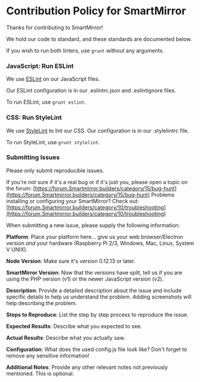 Contribution Policy for SmartMirror
====================================

Thanks for contributing to SmartMirror!

We hold our code to standard, and these standards are documented below.

If you wish to run both linters, use `grunt` without any arguments.

### JavaScript: Run ESLint

We use [ESLint](http://eslint.org) on our JavaScript files.

Our ESLint configuration is in our .eslintrc.json and .eslintignore files.

To run ESLint, use `grunt eslint`.

### CSS: Run StyleLint

We use [StyleLint](http://stylelint.io) to lint our CSS. Our configuration is in our .stylelintrc file.

To run StyleLint, use `grunt stylelint`.

### Submitting Issues

Please only submit reproducible issues.

If you're not sure if it's a real bug or if it's just you, please open a topic on the forum: [https://forum.Smartmirror.builders/category/15/bug-hunt](https://forum.Smartmirror.builders/category/15/bug-hunt)
Problems installing or configuring your SmartMirror? Check out: [https://forum.Smartmirror.builders/category/10/troubleshooting](https://forum.Smartmirror.builders/category/10/troubleshooting)

When submitting a new issue, please supply the following information:

**Platform**: Place your platform here... give us your web browser/Electron version *and* your hardware (Raspberry Pi 2/3, Windows, Mac, Linux, System V UNIX).

**Node Version**: Make sure it's version 0.12.13 or later.

**SmartMirror Version**: Now that the versions have split, tell us if you are using the PHP version (v1) or the newer JavaScript version (v2).

**Description**: Provide a detailed description about the issue and include specific details to help us understand the problem. Adding screenshots will help describing the problem.

**Steps to Reproduce**: List the step by step process to reproduce the issue.

**Expected Results**: Describe what you expected to see.

**Actual Results**: Describe what you actually saw.

**Configuration**: What does the used config.js file look like? Don't forget to remove any sensitive information!

**Additional Notes**: Provide any other relevant notes not previously mentioned. This is optional.
